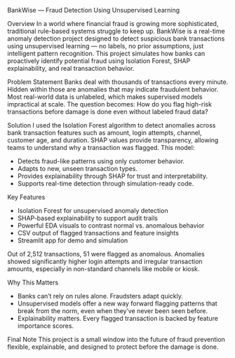 BankWise — Fraud Detection Using Unsupervised Learning

Overview
In a world where financial fraud is growing more sophisticated, traditional rule-based systems struggle to keep up. BankWise is a real-time anomaly detection project designed to detect suspicious bank transactions using unsupervised learning — no labels, no prior assumptions, just intelligent pattern recognition.
This project simulates how banks can proactively identify potential fraud using Isolation Forest, SHAP explainability, and real transaction behavior.

Problem Statement
Banks deal with thousands of transactions every minute. Hidden within those are anomalies that may indicate fraudulent behavior. Most real-world data is unlabeled, which makes supervised models impractical at scale. The question becomes:
How do you flag high-risk transactions before damage is done even without labeled fraud data?

Solution
I used the Isolation Forest algorithm to detect anomalies across bank transaction features such as amount, login attempts, channel, customer age, and duration. SHAP values provide transparency, allowing teams to understand why a transaction was flagged.
This model:
* Detects fraud-like patterns using only customer behavior.
* Adapts to new, unseen transaction types.
* Provides explainability through SHAP for trust and interpretability.
* Supports real-time detection through simulation-ready code.

Key Features
* Isolation Forest for unsupervised anomaly detection
* SHAP-based explainability to support audit trails
* Powerful EDA visuals to contrast normal vs. anomalous behavior
* CSV output of flagged transactions and feature insights
* Streamlit app for demo and simulation


Out of 2,512 transactions, 51 were flagged as anomalous. Anomalies showed significantly higher login attempts and irregular transaction amounts, especially in non-standard channels like mobile or kiosk.

Why This Matters
* Banks can’t rely on rules alone. Fraudsters adapt quickly.
* Unsupervised models offer a new way forward flagging patterns that break from the norm, even when they’ve never been seen before.
* Explainability matters. Every flagged transaction is backed by feature importance scores.


Final Note
This project is a small window into the future of fraud prevention flexible, explainable, and designed to protect before the damage is done.

